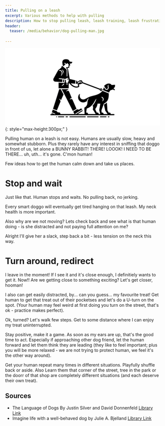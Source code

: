 ```yaml
---
title: Pulling on a leash
excerpt: Various methods to help with pulling
description: How to stop pulling leash, leash training, leash frustration
header:
  teaser: /media/behavior/dog-pulling-man.jpg

---
```


![Dog Playing](/media/behavior/dog-pulling-man.jpg){: style="max-height:300px;" }


Pulling human on a leash is not easy. Humans are usually slow, heavy and somewhat stubborn. Plus they rarely have any interest in sniffing that doggo in front of us, let alone a BUNNY RABBIT! THERE! LOOOK! I NEED TO BE THERE... uh, uth... it's gone. C'mon human!

Few ideas how to get the human calm down and take us places. 

# Stop and wait

Just like that. Human stops and waits. No pulling back, no jerking. 

Every smart doggo will eventually get tired hanging on that leash. My neck health is more important. 

Also why are we not moving? Lets check back and see what is that human doing - is she distracted and not paying full attention on me? 

Alright I'll give her a slack, step back a bit - less tension on the neck this way.


# Turn around, redirect

I leave in the moment! If I see it and it's close enough, I definitiely wants to get it. Now!! Are we getting close to something exciting? Let's get closer, hooman! 

I also can get easily distracted, by... can you guess... my favourite treat! Get human to get that treat out of their pocketses and let's do a U-turn on the spot. (Your human may feel weird at first doing you turn on the street, that's ok - practice makes perfect).

Ok, turned? Let's walk few steps. Get to some distance where I can enjoy my treat uninterrupted. 

Stay positive, make it a game. As soon as my ears are up, that's the good time to act. Especially if approaching other dog friend, let the human forward and let them think they are leading (they like to feel important; plus you will be more relaxed - we are not trying to protect human, we feel it's the other way around).

Get your human repeat many times in different situations.  Playfully shuffle back or aside. Also Learn them that corner of the street, tree in the park or the doorr of that shop are completely different situations (and each deserve their own treat).



## Sources
- The Language of Dogs By Justin Silver and David Donnenfeld [Library Link](https://vaughanpl.bibliocommons.com/v2/record/S130C181741)
- Imagine life with a well-behaved dog by Julie A. Bjelland [Library Link](https://vaughanpl.bibliocommons.com/v2/record/S130C113828)

